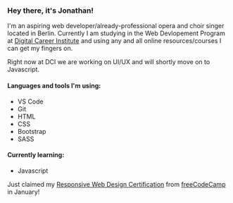 ### Hey there, it's Jonathan!

I'm an aspiring web developer/already-professional opera and choir singer located in Berlin. Currently I am studying in the Web Devlopement Program at [Digital Career Institute](https://digitalcareerinstitute.org) and using any and all online resources/courses I can get my fingers on.

Right now at DCI we are working on UI/UX and will shortly move on to Javascript.

#### Languages and tools I'm using: ####
 - VS Code
 - Git
 - HTML
 - CSS
 - Bootstrap
 - SASS
 
#### Currently learning: ####
 - Javascript 

Just claimed my [Responsive Web Design Certification](https://www.freecodecamp.org/certification/jonathanshine/responsive-web-design) from [freeCodeCamp](https://www.freecodecamp.org/jonathanshine) in January!

<!--
**jonathanshine/jonathanshine** is a ✨ _special_ ✨ repository because its `README.md` (this file) appears on your GitHub profile.

Here are some ideas to get you started:

- 🔭 I’m currently working on ...
- 🌱 I’m currently learning ...
- 👯 I’m looking to collaborate on ...
- 🤔 I’m looking for help with ...
- 💬 Ask me about ...
- 📫 How to reach me: ...
- 😄 Pronouns: ...
- ⚡ Fun fact: ...
-->
